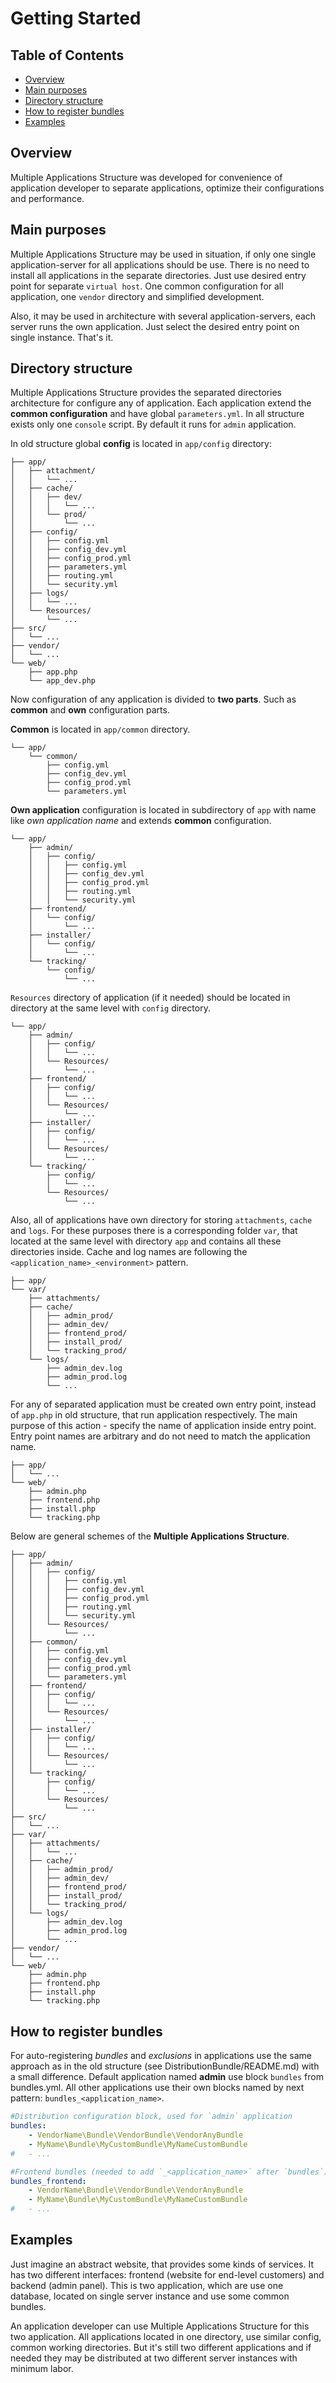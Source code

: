 Getting Started
===============

Table of Contents
-----------------
 - [Overview](#overview)
 - [Main purposes](#main-purposes)
 - [Directory structure](#directory-structure)
 - [How to register bundles](#how-to-register-bundles)
 - [Examples](#examples)

Overview
--------

Multiple Applications Structure was developed for convenience of application developer to separate applications, optimize their configurations and performance.

Main purposes
-------------

Multiple Applications Structure may be used in situation, if only one single application-server for all applications should be use. There is no need to install all applications in the separate directories. Just use desired entry point for separate `virtual host`.
One common configuration for all application, one `vendor` directory and simplified development.

Also, it may be used in architecture with several application-servers, each server runs the own application. Just select the desired entry point on single instance. That's it.

Directory structure
-------------------

Multiple Applications Structure provides the separated directories architecture for configure any of application. Each application extend the **common configuration** and have global `parameters.yml`.
In all structure exists only one `console` script. By default it runs for `admin` application.

In old structure global **config** is located in `app/config` directory:
```
├── app/
│   ├── attachment/
│   │   └── ...
│   ├── cache/
│   │   ├── dev/
│   │   │   └── ...
│   │   └── prod/
│   │       └── ...
│   ├── config/
│   │   ├── config.yml
│   │   ├── config_dev.yml
│   │   ├── config_prod.yml
│   │   ├── parameters.yml
│   │   ├── routing.yml
│   │   └── security.yml
│   ├── logs/
│   │   └── ...
│   └── Resources/
│       └── ...
├── src/
│   └── ...
├── vendor/
│   └── ...
└── web/
    ├── app.php
    └── app_dev.php
```

Now configuration of any application is divided to **two parts**. Such as **common** and **own** configuration parts.

**Common** is located in `app/common` directory.
```
└── app/
    └── common/
        ├── config.yml
        ├── config_dev.yml
        ├── config_prod.yml
        └── parameters.yml
```

**Own application** configuration is located in subdirectory of `app` with name like *own application name* and extends **common** configuration.
```
└── app/
    ├── admin/
    │   ├── config/
    │   │   ├── config.yml
    │   │   ├── config_dev.yml
    │   │   ├── config_prod.yml
    │   │   ├── routing.yml
    │   │   └── security.yml
    ├── frontend/
    │   └── config/
    │       └── ...
    ├── installer/
    │   └── config/
    │       └── ...
    └── tracking/
        └── config/
            └── ...
```

`Resources` directory of application (if it needed) should be located in directory at the same level with `config` directory.
```
└── app/
    ├── admin/
    │   ├── config/
    │   │   └── ...
    │   └── Resources/
    │       └── ...
    ├── frontend/
    │   ├── config/
    │   │   └── ...
    │   └── Resources/
    │       └── ...
    ├── installer/
    │   ├── config/
    │   │   └── ...
    │   └── Resources/
    │       └── ...
    └── tracking/
        ├── config/
        │   └── ...
        └── Resources/
            └── ...
```

Also, all of applications have own directory for storing `attachments`, `cache` and `logs`.
For these purposes there is a corresponding folder `var`, that located at the same level with directory `app` and contains all these directories inside.
Cache and log names are following the `<application_name>_<environment>` pattern.
```
├── app/
└── var/
    ├── attachments/
    ├── cache/
    │   ├── admin_prod/
    │   ├── admin_dev/
    │   ├── frontend_prod/
    │   ├── install_prod/
    │   └── tracking_prod/
    └── logs/
        ├── admin_dev.log
        ├── admin_prod.log
        └── ...
```

For any of separated application must be created own entry point, instead of `app.php` in old structure, that run application respectively.
The main purpose of this action - specify the name of application inside entry point. Entry point names are arbitrary and do not need to match the application name.
```
├── app/
│   └── ...
└── web/
    ├── admin.php
    ├── frontend.php
    ├── install.php
    └── tracking.php
```

Below are general schemes of the **Multiple Applications Structure**.
```
├── app/
│   ├── admin/
│   │   ├── config/
│   │   │   ├── config.yml
│   │   │   ├── config_dev.yml
│   │   │   ├── config_prod.yml
│   │   │   ├── routing.yml
│   │   │   └── security.yml
│   │   └── Resources/
│   │       └── ...
│   ├── common/
│   │   ├── config.yml
│   │   ├── config_dev.yml
│   │   ├── config_prod.yml
│   │   └── parameters.yml
│   ├── frontend/
│   │   ├── config/
│   │   │   └── ...
│   │   └── Resources/
│   │       └── ...
│   ├── installer/
│   │   ├── config/
│   │   │   └── ...
│   │   └── Resources/
│   │       └── ...
│   └── tracking/
│       ├── config/
│       │   └── ...
│       └── Resources/
│           └── ...
├── src/
│   └── ...
├── var/
│   ├── attachments/
│   │   └── ...
│   ├── cache/
│   │   ├── admin_prod/
│   │   ├── admin_dev/
│   │   ├── frontend_prod/
│   │   ├── install_prod/
│   │   └── tracking_prod/
│   └── logs/
│       ├── admin_dev.log
│       ├── admin_prod.log
│       └── ...
├── vendor/
│   └── ...
└── web/
    ├── admin.php
    ├── frontend.php
    ├── install.php
    └── tracking.php
```

How to register bundles
-----------------------

For auto-registering *bundles* and *exclusions* in applications use the same approach as in the old structure (see DistributionBundle/README.md) with a small difference.
Default application named **admin** use block `bundles` from bundles.yml. All other applications use their own blocks named by next pattern: `bundles_<application_name>`.

``` yml
#Distribution configuration block, used for `admin` application
bundles:
    - VendorName\Bundle\VendorBundle\VendorAnyBundle
    - MyName\Bundle\MyCustomBundle\MyNameCustomBundle
#   - ...

#Frontend bundles (needed to add `_<application_name>` after `bundles`)
bundles_frontend:
    - VendorName\Bundle\VendorBundle\VendorAnyBundle
    - MyName\Bundle\MyCustomBundle\MyNameCustomBundle
#   - ...
```

Examples
--------

Just imagine an abstract website, that provides some kinds of services. It has two different interfaces: frontend (website for end-level customers) and backend (admin panel). This is two application, which are use one database, located on single server instance and use some common bundles.

An application developer can use Multiple Applications Structure for this two application. All applications located in one directory, use similar config, common working directories. But it's still two different applications and if needed they may be distributed at two different server instances with minimum labor.